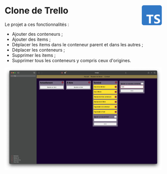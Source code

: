 # **Clone de Trello** <img align="right" src="../../Assets/images/Typescript_logo_2020.svg" alt="TypeScript" title="TypeScript" widht="auto" height="64px">

Le projet a ces fonctionnalités :
* Ajouter des conteneurs ;
* Ajouter des items ;
* Déplacer les items dans le conteneur parent et dans les autres ;
* Déplacer les conteneurs ;
* Supprimer les items ;
* Supprimer tous les conteneurs y compris ceux d'origines.

![preview](../../Assets/images/trelloClone.png)